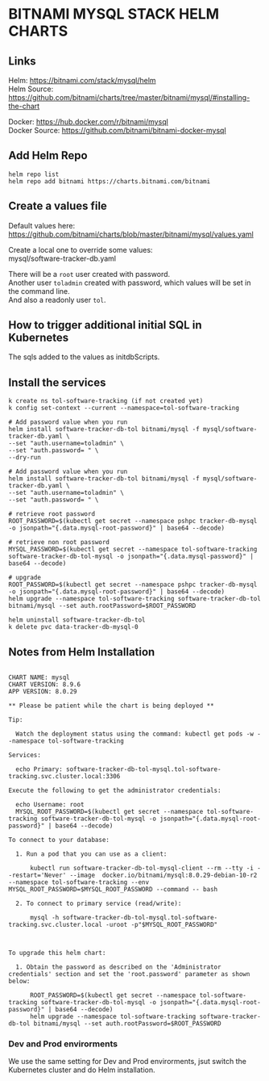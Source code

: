 # BITNAMI MYSQL STACK HELM CHARTS

## Links
Helm: https://bitnami.com/stack/mysql/helm  
Helm Source: https://github.com/bitnami/charts/tree/master/bitnami/mysql/#installing-the-chart  

Docker: https://hub.docker.com/r/bitnami/mysql  
Docker Source: https://github.com/bitnami/bitnami-docker-mysql

## Add Helm Repo
```
helm repo list
helm repo add bitnami https://charts.bitnami.com/bitnami
```

## Create a values file
Default values here: https://github.com/bitnami/charts/blob/master/bitnami/mysql/values.yaml 

Create a local one to override some values:  
mysql/software-tracker-db.yaml

There will be a `root` user created with password.  
Another user `toladmin` created with password, which values will be set in the command line.  
And also a readonly user `tol`.

## How to trigger additional initial SQL in Kubernetes
The sqls added to the values as initdbScripts.

## Install the services
```
k create ns tol-software-tracking (if not created yet)
k config set-context --current --namespace=tol-software-tracking

# Add password value when you run
helm install software-tracker-db-tol bitnami/mysql -f mysql/software-tracker-db.yaml \
--set "auth.username=toladmin" \
--set "auth.password= " \
--dry-run

# Add password value when you run
helm install software-tracker-db-tol bitnami/mysql -f mysql/software-tracker-db.yaml \
--set "auth.username=toladmin" \
--set "auth.password= " \

# retrieve root password
ROOT_PASSWORD=$(kubectl get secret --namespace pshpc tracker-db-mysql -o jsonpath="{.data.mysql-root-password}" | base64 --decode)

# retrieve non root password
MYSQL_PASSWORD=$(kubectl get secret --namespace tol-software-tracking software-tracker-db-tol-mysql -o jsonpath="{.data.mysql-password}" | base64 --decode)

# upgrade
ROOT_PASSWORD=$(kubectl get secret --namespace pshpc tracker-db-mysql -o jsonpath="{.data.mysql-root-password}" | base64 --decode)
helm upgrade --namespace tol-software-tracking software-tracker-db-tol bitnami/mysql --set auth.rootPassword=$ROOT_PASSWORD

helm uninstall software-tracker-db-tol
k delete pvc data-tracker-db-mysql-0
```

## Notes from Helm Installation
```text

CHART NAME: mysql
CHART VERSION: 8.9.6
APP VERSION: 8.0.29

** Please be patient while the chart is being deployed **

Tip:

  Watch the deployment status using the command: kubectl get pods -w --namespace tol-software-tracking

Services:

  echo Primary: software-tracker-db-tol-mysql.tol-software-tracking.svc.cluster.local:3306

Execute the following to get the administrator credentials:

  echo Username: root
  MYSQL_ROOT_PASSWORD=$(kubectl get secret --namespace tol-software-tracking software-tracker-db-tol-mysql -o jsonpath="{.data.mysql-root-password}" | base64 --decode)

To connect to your database:

  1. Run a pod that you can use as a client:

      kubectl run software-tracker-db-tol-mysql-client --rm --tty -i --restart='Never' --image  docker.io/bitnami/mysql:8.0.29-debian-10-r2 --namespace tol-software-tracking --env MYSQL_ROOT_PASSWORD=$MYSQL_ROOT_PASSWORD --command -- bash

  2. To connect to primary service (read/write):

      mysql -h software-tracker-db-tol-mysql.tol-software-tracking.svc.cluster.local -uroot -p"$MYSQL_ROOT_PASSWORD"



To upgrade this helm chart:

  1. Obtain the password as described on the 'Administrator credentials' section and set the 'root.password' parameter as shown below:

      ROOT_PASSWORD=$(kubectl get secret --namespace tol-software-tracking software-tracker-db-tol-mysql -o jsonpath="{.data.mysql-root-password}" | base64 --decode)
      helm upgrade --namespace tol-software-tracking software-tracker-db-tol bitnami/mysql --set auth.rootPassword=$ROOT_PASSWORD
```

### Dev and Prod envirorments
We use the same setting for Dev and Prod envirorments, jsut switch the Kubernetes cluster and do Helm installation.
